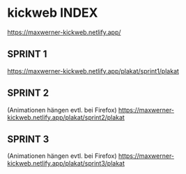 # kickweb INDEX
https://maxwerner-kickweb.netlify.app/

   

## SPRINT 1
https://maxwerner-kickweb.netlify.app/plakat/sprint1/plakat

## SPRINT 2 
(Animationen hängen evtl. bei Firefox)
https://maxwerner-kickweb.netlify.app/plakat/sprint2/plakat

## SPRINT 3
(Animationen hängen evtl. bei Firefox)
https://maxwerner-kickweb.netlify.app/plakat/sprint3/plakat
